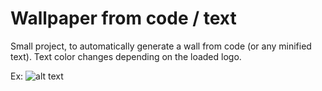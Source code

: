 # Wallpaper from code / text

Small project, to automatically generate a wall from code (or any minified text).
Text color changes depending on the loaded logo.

Ex:
![alt text](https://raw.githubusercontent.com/shadowRR/wallpaper-with-code/master/img/tux_logo_code_wallpaper.png "Code Wallpaper with Tux Logo")
